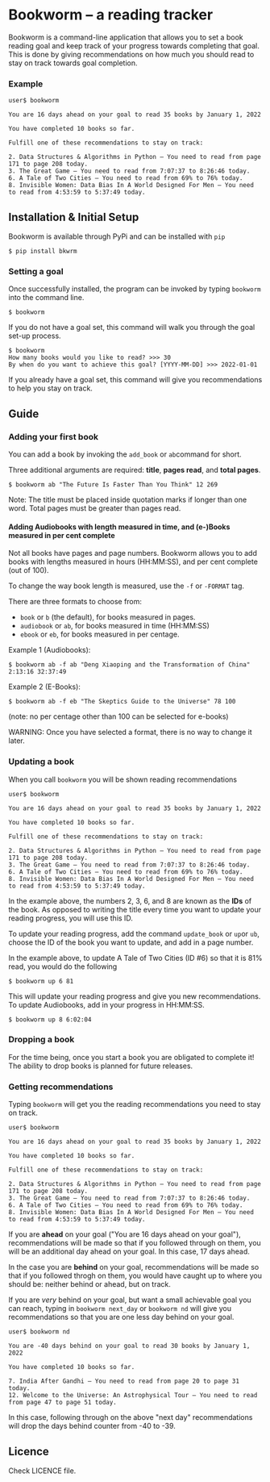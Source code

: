 # Bookworm – a reading tracker

Bookworm is a command-line application that allows you to set a book reading goal and keep track of your progress
towards completing that goal. This is done by giving recommendations on how much you should read to stay on track
towards goal completion.

### Example

```
user$ bookworm

You are 16 days ahead on your goal to read 35 books by January 1, 2022

You have completed 10 books so far.

Fulfill one of these recommendations to stay on track:

2. Data Structures & Algorithms in Python – You need to read from page 171 to page 208 today.
3. The Great Game – You need to read from 7:07:37 to 8:26:46 today.
6. A Tale of Two Cities – You need to read from 69% to 76% today.
8. Invisible Women: Data Bias In A World Designed For Men – You need to read from 4:53:59 to 5:37:49 today.

`````

## Installation & Initial Setup

Bookworm is available through PyPi and can be installed with ```pip```

```$ pip install bkwrm```

### Setting a goal

Once successfully installed, the program can be invoked by typing `````bookworm````` into the command line.

```$ bookworm```

If you do not have a goal set, this command will walk you through the goal set-up process.

```
$ bookworm
How many books would you like to read? >>> 30
By when do you want to achieve this goal? [YYYY-MM-DD] >>> 2022-01-01
```

If you already have a goal set, this command will give you recommendations to help you stay on track.

## Guide

### Adding your first book

You can add a book by invoking the ```add_book``` or ```ab```command for short.

Three additional arguments are required: **title**, **pages read**, and **total pages**.

```$ bookworm ab "The Future Is Faster Than You Think" 12 269```

Note: The title must be placed inside quotation marks if longer than one word. Total pages must be greater than pages
read.

#### Adding Audiobooks with length measured in time, and (e-)Books measured in per cent complete

Not all books have pages and page numbers. Bookworm allows you to add books with lengths measured in hours (HH:MM:SS),
and per cent complete (out of 100).

To change the way book length is measured, use the ```-f``` or ```-FORMAT``` tag.

There are three formats to choose from:

* ```book``` or ```b``` (the default), for books measured in pages.
* ```audiobook``` or ```ab```, for books measured in time (HH:MM:SS)
* ```ebook``` or ```eb```, for books measured in per centage.

Example 1 (Audiobooks):

```$ bookworm ab -f ab "Deng Xiaoping and the Transformation of China" 2:13:16 32:37:49```

Example 2 (E-Books):

```$ bookworm ab -f eb "The Skeptics Guide to the Universe" 78 100```

(note: no per centage other than 100 can be selected for e-books)

WARNING: Once you have selected a format, there is no way to change it later.

### Updating a book

When you call ```bookworm``` you will be shown reading recommendations

```
user$ bookworm

You are 16 days ahead on your goal to read 35 books by January 1, 2022

You have completed 10 books so far.

Fulfill one of these recommendations to stay on track:

2. Data Structures & Algorithms in Python – You need to read from page 171 to page 208 today.
3. The Great Game – You need to read from 7:07:37 to 8:26:46 today.
6. A Tale of Two Cities – You need to read from 69% to 76% today.
8. Invisible Women: Data Bias In A World Designed For Men – You need to read from 4:53:59 to 5:37:49 today.

`````

In the example above, the numbers 2, 3, 6, and 8 are known as the **IDs** of the book. As opposed to writing the title
every time you want to update your reading progress, you will use this ID.

To update your reading progress, add the command ```update_book``` or ```up```or ```ub```, choose the ID of the book you
want to update, and add in a page number.

In the example above, to update A Tale of Two Cities (ID #6) so that it is 81% read, you would do the following

```$ bookworm up 6 81```

This will update your reading progress and give you new recommendations. To update Audiobooks, add in your progress in
HH:MM:SS.

```$ bookworm up 8 6:02:04```

### Dropping a book

For the time being, once you start a book you are obligated to complete it! The ability to drop books is planned for
future releases.

### Getting recommendations

Typing ```bookworm``` will get you the reading recommendations you need to stay on track.

```
user$ bookworm

You are 16 days ahead on your goal to read 35 books by January 1, 2022

You have completed 10 books so far.

Fulfill one of these recommendations to stay on track:

2. Data Structures & Algorithms in Python – You need to read from page 171 to page 208 today.
3. The Great Game – You need to read from 7:07:37 to 8:26:46 today.
6. A Tale of Two Cities – You need to read from 69% to 76% today.
8. Invisible Women: Data Bias In A World Designed For Men – You need to read from 4:53:59 to 5:37:49 today.

`````

If you are **ahead** on your goal ("You are 16 days ahead on your goal"), recommendations will be made so that if you
followed through on them, you will be an additional day ahead on your goal. In this case, 17 days ahead.

In the case you are **behind** on your goal, recommendations will be made so that if you followed throgh on them, you
would have caught up to where you should be: neither behind or ahead, but on track.

If you are *very* behind on your goal, but want a small achievable goal you can reach, typing in ```bookworm next_day```
or ```bookworm nd``` will give you recommendations so that you are one less day behind on your goal.

```
user$ bookworm nd

You are -40 days behind on your goal to read 30 books by January 1, 2022

You have completed 10 books so far.

7. India After Gandhi – You need to read from page 20 to page 31 today.
12. Welcome to the Universe: An Astrophysical Tour – You need to read from page 47 to page 51 today.
```

In this case, following through on the above "next day" recommendations will drop the days behind counter from -40 to
-39.

## Licence

Check LICENCE file.
